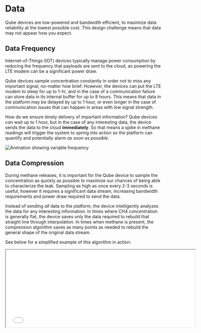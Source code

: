 # Data
Qube devices are low-powered and bandwidth efficient, to maximize data reliability at the lowest possible cost. This design challenge means that data may not appear how you expect.

## Data Frequency
Internet-of-Things (IOT) devices typically manage power consumption by reducing the frequency that payloads are sent to the cloud, as powering the LTE modem can be a significant power draw.

Qube devices sample concentration constantly in order not to miss any important signal, no-matter how brief. However, the devices can put the LTE modem to sleep for up to 1-hr, and in the case of a communication failure can store data in its internal buffer for up to 8 hours. This means that data in the platform may be delayed by up to 1 hour, or even longer in the case of communication issues that can happen in areas with low signal strength.

How do we ensure timely delivery of important information? Qube devices *can* wait up to 1 hour, but in the case of any interesting data, the device sends the data to the cloud **immediately**. So that means a spike in methane readings will trigger the system to spring into action so the platform can quantify and potentially alarm *as soon as possible*.

![Animation showing variable frequency](frequency.gif)

## Data Compression
During methane releases, it is important for the Qube device to sample the concentration as quickly as possible to maximize our chances of being able to characterize the leak. Sampling as high as once every 2-3 seconds is useful, however it requires a significant data stream, increasing bandwidth requirements and power draw required to send the data.

Instead of sending *all* data to the platform, the device intelligently analyzes the data for any interesting information. In times where CH4 concentration is generally flat, the device saves only the data required to rebuild that straight line through interpolation. In times when methane is present, the compression algorithm saves as many points as needed to rebuild the general shape of the original data stream.

See below for a simplified example of this algorithm in action:

<iframe src="/html/compression.html" width="610px" height="250"></iframe>